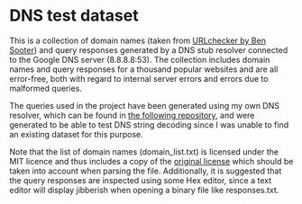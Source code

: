 # DNS test dataset

This is a collection of domain names (taken from [URLchecker by Ben Sooter](https://github.com/bensooter/URLchecker)) and query responses generated by a DNS stub resolver connected to the Google DNS server (8.8.8.8:53). The collection includes domain names and query responses for a thousand popular websites and are all error-free, both with regard to internal server errors and errors due to malformed queries.

The queries used in the project have been generated using my own DNS resolver, which can be found in [the following repository](https://github.com/MuhammedReza07/dns_resolver), and were generated to be able to test DNS string decoding since I was unable to find an existing dataset for this purpose.

Note that the list of domain names (domain_list.txt) is licensed under the MIT licence and thus includes a copy of the
[original license](https://github.com/bensooter/URLchecker/blob/master/LICENSE.md) which should be taken into account when parsing the file. Additionally, it is suggested that the query responses are inspected using some Hex editor, since a text editor will display jibberish when opening a binary file like responses.txt.
